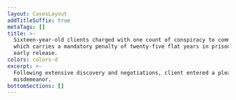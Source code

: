```yaml
---
layout: CasesLayout
addTitleSuffix: true
metaTags: []
title: >-
  Sixteen-year-old clients charged with one count of conspiracy to commit murder
  which carries a mandatory penalty of twenty-five flat years in prison with no
  early release.
colors: colors-d
excerpt: >-
  Following extensive discovery and negotiations, client entered a plea to a
  misdemeanor.
bottomSections: []
---
```

